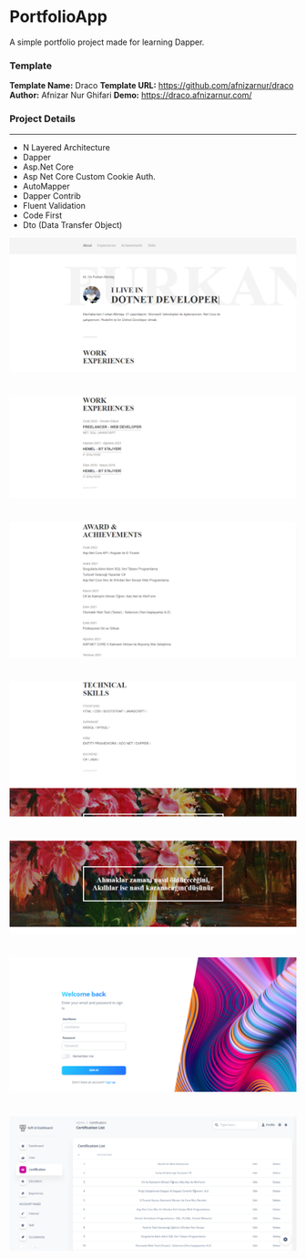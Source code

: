 # PortfolioApp
A simple portfolio project made for learning Dapper.

### Template
**Template Name:** Draco
**Template URL:** https://github.com/afnizarnur/draco
**Author:** Afnizar Nur Ghifari
**Demo:** https://draco.afnizarnur.com/

### Project Details
------------
- N Layered Architecture
- Dapper
- Asp.Net Core
- Asp Net Core Custom Cookie Auth.
- AutoMapper
- Dapper Contrib
- Fluent Validation
- Code First
- Dto (Data Transfer Object)

![github](/PortfolioApp.Web/wwwroot/Project_Images/1.PNG)
#
![github](/PortfolioApp.Web/wwwroot/Project_Images/2.PNG)
#
![github](/PortfolioApp.Web/wwwroot/Project_Images/3.PNG)
#
![github](/PortfolioApp.Web/wwwroot/Project_Images/4.PNG)
#
![github](/PortfolioApp.Web/wwwroot/Project_Images/5.PNG)
#
![github](/PortfolioApp.Web/wwwroot/Project_Images/6.PNG)
#
![github](/PortfolioApp.Web/wwwroot/Project_Images/7.PNG)

